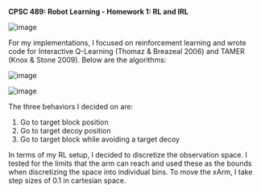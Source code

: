 **CPSC 489: Robot Learning - Homework 1: RL and IRL**

![image](https://github.com/jc3647/489_hw1/assets/65755432/f32035b7-c373-4e08-8fd9-8f2852942d4b)

For my implementations, I focused on reinforcement learning and wrote code for Interactive Q-Learning (Thomaz & Breazeal 2006) and TAMER (Knox & Stone 2009). Below are the algorithms:

![image](https://github.com/jc3647/489_hw1/assets/65755432/7e4d808a-02ab-46b6-af19-df102c713f2f)

![image](https://github.com/jc3647/489_hw1/assets/65755432/bedfd854-8b05-4ea0-8811-5f4de68a9e13)

The three behaviors I decided on are:

1. Go to target block position
2. Go to target decoy position
3. Go to target block while avoiding a target decoy

In terms of my RL setup, I decided to discretize the observation space. I tested for the limits that the arm can reach and used these as the bounds when discretizing the space into individual bins. To move the xArm, I take step sizes of 0.1 in cartesian space.


